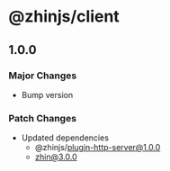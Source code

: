 # @zhinjs/client

## 1.0.0

### Major Changes

- Bump version

### Patch Changes

- Updated dependencies
  - @zhinjs/plugin-http-server@1.0.0
  - zhin@3.0.0
